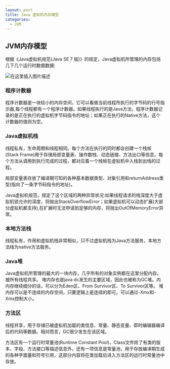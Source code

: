 ```yaml
---
layout: post
title: Java 虚拟机内存模型
categories: 
  - JVM
---
```


## JVM内存模型
根据《Java虚拟机规范(Java SE 7 版)》的规定，Java虚拟机所管理的内存包括几下几个运行时数据数据:

![在这里插入图片描述](https://keji-image.oss-cn-hangzhou.aliyuncs.com/super-blog/Jvm%E5%86%85%E5%AD%98%E6%A8%A1%E5%9E%8B.png)

### 程序计数器
程序计数器是一块较小的内存空间，它可以看做当前线程所执行的字节码的行号指示器,每个线程都有一个程序计数器。如果线程执行的是Java方法，程序计数器记录的是正在执行的虚拟机字节码指令的地址；如果正在执行的Native方法，这个计数器的值则为空。

### Java虚拟机栈
线程私有，生命周期和线程相同。每个方法在执行的同时都会创建一个栈帧(Stack Frame)用于存储局部变量表、操作数栈、动态链接、方法出口等信息。每个方法从调用到执行完成的过程，都对应着一个栈帧在虚拟机中入栈到出栈的过程。

局部变量表存放了编译期可知的各种基本数据类型、对象引用和returnAddress类型(指向了一条字节码指令的地址)。

Java虚拟机规范，规定了这个区域的两种异常状况:如果线程请求的栈深度大于虚拟机锁允许的深度，将抛出StackOverflowError；如果虚拟机可以动态扩展(大部分虚拟机都支持),在扩展时无法申请到足够的内存，将抛出OutOfMemoryError异常。

### 本地方法栈
线程私有，作用和虚拟机栈非常相似，只不过虚拟机栈为Java方法服务，本地方法栈为native方法服务。

### Java堆
Java虚拟机所管理的最大的一块内存，几乎所有的对象实例都在这里分配内存。被所有线程共享。
堆内存也是java dc发生的主要区域，因此也被称为GC堆。内内存继续细分的话，可以分为Eden区、From Survivor区、To Survivor区等。
堆内存可以是不连续的内存空间，只要逻辑上是连续的即可。可以通过-Xmx和-Xms控制大小。

### 方法区
线程共享，用于存储已被虚拟机加载的类信息、常量、静态变量、即时编辑器编译后的代码等数据。相对而言，GC很少发生在该区域。

方法区有一个运行时常量池(Runtime Constant Pool)，Class文件除了有类的版本、字段、方法接口等描述信息外，还有一项信息是常量池，用于存放编译期生成的各种字面量和符号引用，这部分内容将在类加载后进入方法区的运行时常量池中存放。